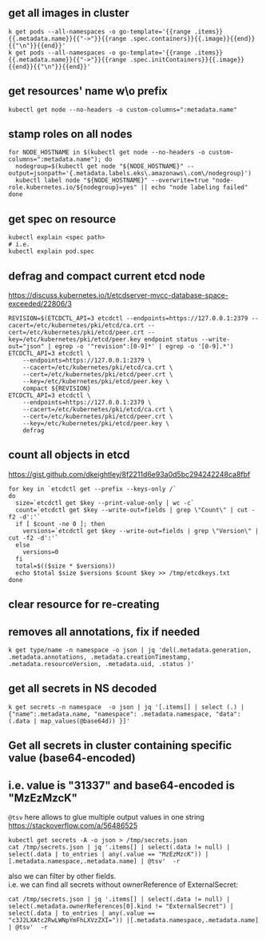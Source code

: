 ## get all images in cluster
```
k get pods --all-namespaces -o go-template='{{range .items}}{{.metadata.name}}{{"->"}}{{range .spec.containers}}{{.image}}{{end}}{{"\n"}}{{end}}' 
k get pods --all-namespaces -o go-template='{{range .items}}{{.metadata.name}}{{"->"}}{{range .spec.initContainers}}{{.image}}{{end}}{{"\n"}}{{end}}' 
```

## get resources' name w\o prefix
```
kubectl get node --no-headers -o custom-columns=":metadata.name"
```

## stamp roles on all nodes
```
for NODE_HOSTNAME in $(kubectl get node --no-headers -o custom-columns=":metadata.name"); do
  nodegroup=$(kubectl get node "${NODE_HOSTNAME}" --output=jsonpath='{.metadata.labels.eks\.amazonaws\.com\/nodegroup}')
  kubectl label node "${NODE_HOSTNAME}" --overwrite=true "node-role.kubernetes.io/${nodegroup}=yes" || echo "node labeling failed"
done
```

## get spec on resource
```
kubectl explain <spec path>
# i.e.
kubectl explain pod.spec
```


## defrag and compact current etcd node
https://discuss.kubernetes.io/t/etcdserver-mvcc-database-space-exceeded/22806/3  

```
REVISION=$(ETCDCTL_API=3 etcdctl --endpoints=https://127.0.0.1:2379 --cacert=/etc/kubernetes/pki/etcd/ca.crt --cert=/etc/kubernetes/pki/etcd/peer.crt --key=/etc/kubernetes/pki/etcd/peer.key endpoint status --write-out="json" | egrep -o '"revision":[0-9]*' | egrep -o '[0-9].*')
ETCDCTL_API=3 etcdctl \
	--endpoints=https://127.0.0.1:2379 \
	--cacert=/etc/kubernetes/pki/etcd/ca.crt \
	--cert=/etc/kubernetes/pki/etcd/peer.crt \
	--key=/etc/kubernetes/pki/etcd/peer.key \
	compact ${REVISION}
ETCDCTL_API=3 etcdctl \
	--endpoints=https://127.0.0.1:2379 \
	--cacert=/etc/kubernetes/pki/etcd/ca.crt \
	--cert=/etc/kubernetes/pki/etcd/peer.crt \
	--key=/etc/kubernetes/pki/etcd/peer.key \
	defrag
```

## count all objects in etcd
https://gist.github.com/dkeightley/8f2211d6e93a0d5bc294242248ca8fbf
```
for key in `etcdctl get --prefix --keys-only /`
do
  size=`etcdctl get $key --print-value-only | wc -c`
  count=`etcdctl get $key --write-out=fields | grep \"Count\" | cut -f2 -d':'`
  if [ $count -ne 0 ]; then
    versions=`etcdctl get $key --write-out=fields | grep \"Version\" | cut -f2 -d':'`
  else
    versions=0
  fi
  total=$(($size * $versions))
  echo $total $size $versions $count $key >> /tmp/etcdkeys.txt
done
```


## clear resource for re-creating 
## removes all annotations, fix if needed
```
k get type/name -n namespace -o json | jq 'del(.metadata.generation, .metadata.annotations, .metadata.creationTimestamp, .metadata.resourceVersion, .metadata.uid, .status )'
```


## get all secrets in NS decoded
```
k get secrets -n namespace  -o json | jq '[.items[] | select (.) | {"name":.metadata.name, "namespace": .metadata.namespace, "data": (.data | map_values(@base64d)) }]'
```

## Get all secrets in cluster containing specific value (base64-encoded)
## i.e. value is "31337" and base64-encoded is "MzEzMzcK"

`@tsv` here allows to glue multiple output values in one string https://stackoverflow.com/a/56486525
```
kubectl get secrets -A -o json > /tmp/secrets.json
cat /tmp/secrets.json | jq '.items[] | select(.data != null) | select(.data | to_entries | any(.value == "MzEzMzcK")) |[.metadata.namespace,.metadata.name] | @tsv'  -r
```
also we can filter by other fields.  
i.e. we can find all secrets without ownerReference of ExternalSecret:
```
cat /tmp/secrets.json | jq '.items[] | select(.data != null) | select(.metadata.ownerReferences[0].kind != "ExternalSecret") | select(.data | to_entries | any(.value == "c3J2LXAtc2RwLWNpYmFhLXVzZXI=")) |[.metadata.namespace,.metadata.name] | @tsv'  -r
```

